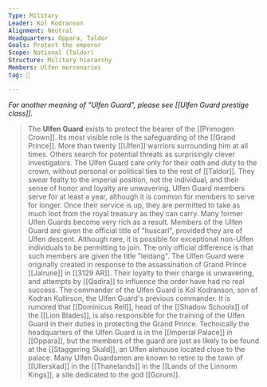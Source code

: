 ```yaml
---
Type: Military
Leader: Kol Kodranson
Alignment: Neutral
Headquarters: Oppara, Taldor
Goals: Protect the emperor
Scope: National (Taldor)
Structure: Military hierarchy
Members: Ulfen mercenaries
tag: 👥

---
```


*For another meaning of "Ulfen Guard", please see [[Ulfen Guard prestige class]].*
> The **Ulfen Guard** exists to protect the bearer of the [[Primogen Crown]]. Its most visible role is the safeguarding of the [[Grand Prince]]. More than twenty [[Ulfen]] warriors surrounding him at all times. Others search for potential threats as surprisingly clever investigators. The Ulfen Guard care only for their oath and duty to the crown, without personal or political ties to the rest of [[Taldor]]. They swear fealty to the imperial position, not the individual, and their sense of honor and loyalty are unwavering. Ulfen Guard members serve for at least a year, although it is common for members to serve for longer. Once their service is up, they are permitted to take as much loot from the royal treasury as they can carry. Many former Ulfen Guards become very rich as a result.
> Members of the Ulfen Guard are given the official title of "huscarl", provided they are of Ulfen descent. Although rare, it is possible for exceptional non-Ulfen individuals to be permitting to join. The only official difference is that such members are given the title "leidang".
> The Ulfen Guard were originally created in response to the assassination of Grand Prince [[Jalrune]] in [[3129 AR]]. Their loyalty to their charge is unwavering, and attempts by [[Qadira]] to influence the order have had no real success.
> The commander of the Ulfen Guard is Kol Kodranson, son of Kodran Kullirson, the Ulfen Guard's previous commander. It is rumored that [[Dominicus Rell]], head of the [[Shadow Schools]] of the [[Lion Blades]], is also responsible for the training of the Ulfen Guard in their duties in protecting the Grand Prince.
> Technically the headquarters of the Ulfen Guard is in the [[Imperial Palace]] in [[Oppara]], but the members of the guard are just as likely to be found at the [[Staggering Skald]], an Ulfen alehouse located close to the palace.
> Many Ulfen Guardsmen are known to retire to the town of [[Ullerskad]] in the [[Thanelands]] in the [[Lands of the Linnorm Kings]], a site dedicated to the god [[Gorum]].








